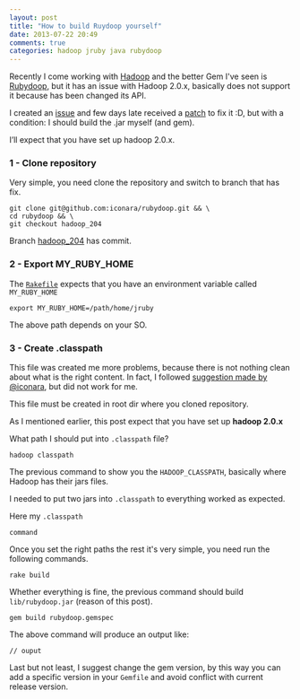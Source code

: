```yaml
---
layout: post
title: "How to build Ruydoop yourself"
date: 2013-07-22 20:49
comments: true
categories: hadoop jruby java rubydoop
---
```


Recently I come working with [Hadoop](http://hadoop.apache.org/) and the better Gem I've seen is [Rubydoop](https://github.com/iconara/rubydoop), but it has an issue with Hadoop 2.0.x, basically does not support it because has been changed its API.

<!-- more -->

I created an [issue](https://github.com/iconara/rubydoop/issues/9) and few days late received a [patch](https://github.com/iconara/rubydoop/issues/9#issuecomment-18968195) to fix it :D, but with a condition: I should build the .jar myself (and gem).


I’ll expect that you have set up hadoop 2.0.x.

### 1 - Clone repository

Very simple, you need clone the repository and switch to branch that has fix.
```
git clone git@github.com:iconara/rubydoop.git && \
cd rubydoop && \
git checkout hadoop_204
```

Branch [hadoop_204](https://github.com/iconara/rubydoop/commit/1db2054246fced0cba0f48ef330adf1b0a8c2f85) has commit.

### 2 - Export MY_RUBY_HOME
The [```Rakefile```](https://github.com/iconara/rubydoop/blob/hadoop_204/Rakefile#L15) expects that you have an environment variable called ```MY_RUBY_HOME```
```
export MY_RUBY_HOME=/path/home/jruby
```

The above path depends on your SO.

### 3 - Create .classpath

This file was created me more problems, because there is not nothing clean about what is the right content. In fact, I followed [suggestion made by @iconara](https://github.com/iconara/rubydoop/issues/9#issuecomment-21289355), but did not work for me.

This file must be created in root dir where you cloned repository.

As I mentioned earlier, this post expect that you have set up **hadoop 2.0.x**

What path I should put into ```.classpath``` file?

```
hadoop classpath
```

The previous command to show you the ```HADOOP_CLASSPATH```, basically where Hadoop has their jars files.

I needed to put two jars into ```.classpath``` to everything worked as expected.

Here my ```.classpath```

```
command
```

Once you set the right paths the rest it's very simple, you need run the following commands.

```
rake build
```

Whether everything is fine, the previous command should build ```lib/rubydoop.jar``` (reason of this post).

```
gem build rubydoop.gemspec
```

The above command will produce an output like:

```
// ouput
```

Last but not least, I suggest change the gem version, by this way you can add a specific version in your ```Gemfile``` and avoid conflict with current release version.

